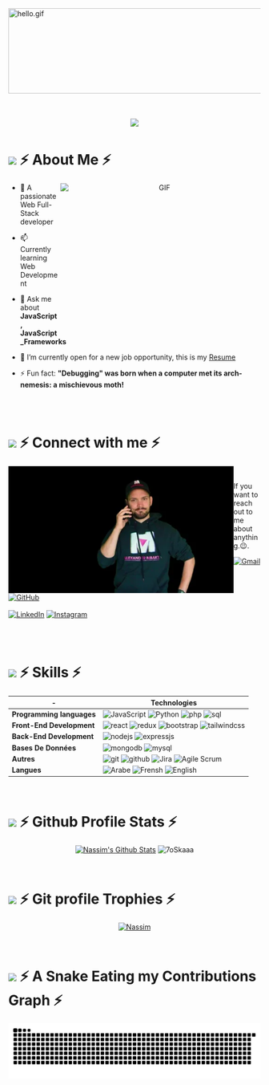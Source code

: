<!--
<p align = "center">
    <img src = "https://komarev.com/ghpvc/?username=mziliNassim&style=plastic&color=blueviolet" alt = "Profile Views"/>
</p>
-->

<img align="center" title="hello.gif" src="https://media.giphy.com/media/xUPGGDNsLvqsBOhuU0/giphy.gif" style="filter: invert(0); height:170px; width:999px">

<h1 align="center">
    <img src="https://readme-typing-svg.herokuapp.com/?font=Righteous&size=35&center=true&vCenter=true&width=500&height=70&duration=4000&lines=Hi+There!+👋+I'm+Nassim+MZILI!;" />
</h1>

# <img src="https://media2.giphy.com/media/QssGEmpkyEOhBCb7e1/giphy.gif?cid=ecf05e47a0n3gi1bfqntqmob8g9aid1oyj2wr3ds3mg700bl&rid=giphy.gif" width ="25"> ⚡ About Me ⚡

<a target="_blank" align="center">
  <img align="right" top="500" height="300" width="400" alt="GIF" src="./gif/1936.gif">
</a>

- 🔭 A passionate Web Full-Stack developer

- 📫 Currently learning Web Development

- 💬 Ask me about **JavaScript , JavaScript_Frameworks**

- 🌱 I’m currently open for a new job opportunity, this is my <a href="http://nassim.online/cv" target="blank">Resume</a>

- ⚡ Fun fact: **"Debugging" was born when a computer met its arch-nemesis: a mischievous moth!**

<br />
<br />

# <img src="https://media2.giphy.com/media/QssGEmpkyEOhBCb7e1/giphy.gif?cid=ecf05e47a0n3gi1bfqntqmob8g9aid1oyj2wr3ds3mg700bl&rid=giphy.gif" width ="25"> ⚡ Connect with me ⚡

<img title="" src="./gif/contact.webp" alt="GIF" width="450" align="left">

<br/>

<p align="center">
  <p>
If you want to reach out to me about anything.😉.
</p>
    <a href="mailto:mzilinassim@gmail.com"><img img src="https://img.shields.io/badge/gmail-%23EA4335.svg?style=plastic&logo=gmail&logoColor=white" alt="Gmail" width="200px" height="30px"/></a>
    <a href="https://github.com/mzilinassim"><img src="https://img.shields.io/badge/github-%23181717.svg?style=plastic&logo=github&logoColor=white" alt="GitHub" width="200px" height="30px"/></a>
  <br>
  <br>
    <a href="https://www.linkedin.com/in/mzilinassim/"><img src="https://img.shields.io/badge/linkedin-%230A66C2.svg?style=plastic&logo=linkedin&logoColor=white" alt="LinkedIn" width="200px" height="30px"/></a>
    <a href="https://www.instagram.com/nassim__dev/"><img src="https://img.shields.io/badge/instagram-%23E4405F.svg?style=plastic&logo=instagram&logoColor=white" alt="Instagram" width="200px" height="30px"/></a>
</p>

<br/>
<br/>

# <img src="https://media2.giphy.com/media/QssGEmpkyEOhBCb7e1/giphy.gif?cid=ecf05e47a0n3gi1bfqntqmob8g9aid1oyj2wr3ds3mg700bl&rid=giphy.gif" width ="25"> ⚡ Skills ⚡

<div align="center" width="100%"  >

| - | Technologies |
| --------------------- | ---- |
| **Programming languages** | <img alt="JavaScript" src="https://img.shields.io/badge/JavaScript%20-f7e025.svg?style=plastic&logo=javascript&logoColor=white" width="150px" height="30px"> <img alt="Python" src="https://img.shields.io/badge/Python%20-3e77a6.svg?style=plastic&logo=python&logoColor=white" width="150px" height="30px"> <img alt="php" src="https://img.shields.io/badge/Php%20-7b7fb5.svg?style=plastic&logo=php&logoColor=white" width="150px" height="30px"> <img alt="sql" src="https://img.shields.io/badge/SQL%20-e08b56.svg?style=plastic&logo=sql&logoColor=white" width="150px" height="30px"> |
| **Front-End Development** | <img alt="react" src="https://img.shields.io/badge/react%20-09d9ff.svg?style=plastic&logo=react&logoColor=white" width="150px" height="30px"> <img alt="redux" src="https://img.shields.io/badge/redux%20-7a50be.svg?style=plastic&logo=redux&logoColor=white" width="150px" height="30px"> <img alt="bootstrap" src="https://img.shields.io/badge/bootstrap%20-5a437f.svg?style=plastic&logo=bootstrap&logoColor=white" width="150px" height="30px"> <img alt="tailwindcss" src="https://img.shields.io/badge/tailwindcss%20-3ebff8.svg?style=plastic&logo=tailwindcss&logoColor=white" width="150px" height="30px"> |
| **Back-End Development** | <img alt="nodejs" src="https://img.shields.io/badge/Node%20JS%20-7bb862.svg?style=plastic&logo=node.js&logoColor=white" width="150px" height="30px"> <img alt="expressjs" src="https://img.shields.io/badge/Express%20JS%20-ffffff.svg?style=plastic&logo=express&logoColor=black" width="150px" height="30px"> |
| **Bases De Données** | <img alt="mongodb" src="https://img.shields.io/badge/MongoDB%20-00ed64.svg?style=plastic&logo=mongodb&logoColor=white" width="150px" height="30px"> <img alt="mysql" src="https://img.shields.io/badge/MySQL%20-08668e.svg?style=plastic&logo=mysql&logoColor=white" width="150px" height="30px"> |
| **Autres** | <img alt="git" src="https://img.shields.io/badge/Git%20-f54d27.svg?style=plastic&logo=git&logoColor=white" width="150px" height="30px"> <img alt="github" src="https://img.shields.io/badge/GitHub%20-ffffff.svg?style=plastic&logo=github&logoColor=white" width="150px" height="30px"> <img alt="Jira" src="https://img.shields.io/badge/Jira%20-1868db.svg?style=plastic&logoColor=black" width="150px" height="30px"> <img alt="Agile Scrum" src="https://img.shields.io/badge/Agile%20Scrum%20-ff8f00.svg?style=plastic&logoColor=white" width="150px" height="30px">|
| **Langues** | <img img src="https://img.shields.io/badge/Arabe(Native)-yellow.svg?style=Color=white" alt="Arabe" width="150px" height="30px"/> <img img src="https://img.shields.io/badge/Frensh(Fluent)-blue.svg?style=Color=white" alt="Frensh" width="150px" height="30px"/> <img img src="https://img.shields.io/badge/English(Fluent)-green.svg?style=Color=white" alt="English" width="150px" height="30px"/> |

</div>
  
<br/>

# <img src="https://media2.giphy.com/media/QssGEmpkyEOhBCb7e1/giphy.gif?cid=ecf05e47a0n3gi1bfqntqmob8g9aid1oyj2wr3ds3mg700bl&rid=giphy.gif" width ="25"> ⚡ Github Profile Stats ⚡

<p align="center">
    <a href="https://github.com/mziliNassim/">
        <img alt="Nassim's Github Stats" src="https://github-readme-stats.vercel.app/api?username=mziliNassim&show_icons=true&count_private=true&locale=en&theme=tokyonight&layout=compact" height="230px"/></a>
      <img src="https://github-readme-stats.vercel.app/api/top-langs?username=mziliNassim&langs_count=10&show_icons=true&locale=en&theme=tokyonight" alt="7oSkaaa" height="230px"/>
</p>

<br/>

# <img src="https://media2.giphy.com/media/QssGEmpkyEOhBCb7e1/giphy.gif?cid=ecf05e47a0n3gi1bfqntqmob8g9aid1oyj2wr3ds3mg700bl&rid=giphy.gif" width ="25"> ⚡ Git profile Trophies ⚡

<p align="center"> <a href="https://github.com/ryo-ma/github-profile-trophy"><img src="https://github-profile-trophy.vercel.app/?username=mziliNassim&layout=compact&theme=tokyonight&column=4&margin-w=15&margin-h=15" alt="Nassim" /></a>
</p>

<br/>

# <img src="https://media2.giphy.com/media/QssGEmpkyEOhBCb7e1/giphy.gif?cid=ecf05e47a0n3gi1bfqntqmob8g9aid1oyj2wr3ds3mg700bl&rid=giphy.gif" width ="25"> ⚡ A Snake Eating my Contributions Graph ⚡

<p align = "center">
    <img src = "https://github.com/7oSkaaa/7oSkaaa/blob/output/github-contribution-grid-snake.svg?" alt = "Snake Game"/>
</p>

<br/>
